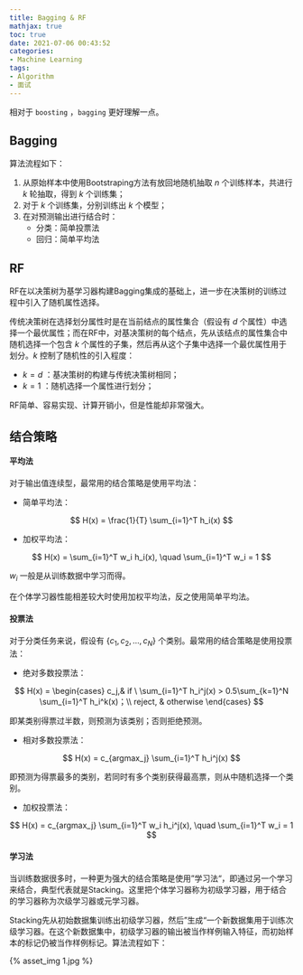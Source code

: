 ```yaml
---
title: Bagging & RF
mathjax: true
toc: true
date: 2021-07-06 00:43:52
categories: 
- Machine Learning
tags:
- Algorithm
- 面试
---
```

相对于 `boosting` ，`bagging` 更好理解一点。

<!--more-->

## Bagging

算法流程如下：

1. 从原始样本中使用Bootstraping方法有放回地随机抽取 $n$ 个训练样本，共进行 $k$ 轮抽取，得到 $k$ 个训练集；
2. 对于 $k$ 个训练集，分别训练出 $k$ 个模型；
3. 在对预测输出进行结合时：
   - 分类：简单投票法
   - 回归：简单平均法

## RF

RF在以决策树为基学习器构建Bagging集成的基础上，进一步在决策树的训练过程中引入了随机属性选择。

传统决策树在选择划分属性时是在当前结点的属性集合（假设有 $d$ 个属性）中选择一个最优属性；而在RF中，对基决策树的每个结点，先从该结点的属性集合中随机选择一个包含 $k$ 个属性的子集，然后再从这个子集中选择一个最优属性用于划分。$k$ 控制了随机性的引入程度：

- $k=d$ ：基决策树的构建与传统决策树相同；
- $k=1$ ：随机选择一个属性进行划分；

RF简单、容易实现、计算开销小，但是性能却非常强大。

## 结合策略

#### 平均法

对于输出值连续型，最常用的结合策略是使用平均法：

- 简单平均法：

$$
H(x) = \frac{1}{T} \sum_{i=1}^T h_i(x)
$$

- 加权平均法：

$$
H(x) = \sum_{i=1}^T w_i h_i(x), \quad \sum_{i=1}^T w_i = 1
$$

$w_i$ 一般是从训练数据中学习而得。

在个体学习器性能相差较大时使用加权平均法，反之使用简单平均法。

#### 投票法

对于分类任务来说，假设有 $\{ c_1, c_2, \dots, c_N \}$ 个类别。最常用的结合策略是使用投票法：

- 绝对多数投票法：

$$
H(x) = 
\begin{cases}
c_j,& if \  \sum_{i=1}^T h_i^j(x) > 0.5\sum_{k=1}^N \sum_{i=1}^T h_i^k(x)；\\
reject, & otherwise
\end{cases}
$$

即某类别得票过半数，则预测为该类别；否则拒绝预测。

- 相对多数投票法：

$$
H(x) = c_{argmax_j} \sum_{i=1}^T h_i^j(x)
$$

即预测为得票最多的类别，若同时有多个类别获得最高票，则从中随机选择一个类别。

- 加权投票法：

$$
H(x) = c_{argmax_j} \sum_{i=1}^T w_i h_i^j(x), \quad \sum_{i=1}^T w_i = 1
$$

#### 学习法

当训练数据很多时，一种更为强大的结合策略是使用”学习法“，即通过另一个学习来结合，典型代表就是Stacking。这里把个体学习器称为初级学习器，用于结合的学习器称为次级学习器或元学习器。

Stacking先从初始数据集训练出初级学习器，然后”生成“一个新数据集用于训练次级学习器。在这个新数据集中，初级学习器的输出被当作样例输入特征，而初始样本的标记仍被当作样例标记。算法流程如下：

{% asset_img 1.jpg %}

